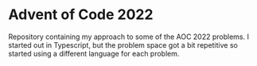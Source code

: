# Advent of Code 2022

Repository containing my approach to some of the AOC 2022 problems. I started out in Typescript, but the problem space
got a bit repetitive so started using a different language for each problem. 
